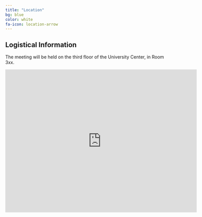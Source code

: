 ```yaml
---
title: "Location"
bg: blue
color: white
fa-icon: location-arrow
---
```


## Logistical Information
The meeting will be held on the third floor of the University Center, in Room 3xx.
<center>
<iframe src="https://www.google.com/maps/embed?pb=!1m14!1m12!1m3!1d7716.111492720011!2d-113.99158771765059!3d46.86224318479031!2m3!1f0!2f0!3f0!3m2!1i1024!2i768!4f13.1!5e0!3m2!1sen!2sus!4v1589926600246!5m2!1sen!2sus" width="600" height="450" frameborder="0" style="border:0;" allowfullscreen="" aria-hidden="false" tabindex="0"></iframe>
</center>


  


